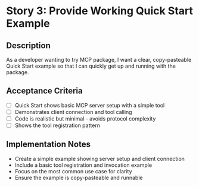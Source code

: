 # Story 3: Provide Working Quick Start Example

## Description

As a developer wanting to try MCP package, I want a clear, copy-pasteable Quick Start example so that I can quickly get up and running with the package.

## Acceptance Criteria

- [ ] Quick Start shows basic MCP server setup with a simple tool
- [ ] Demonstrates client connection and tool calling
- [ ] Code is realistic but minimal - avoids protocol complexity
- [ ] Shows the tool registration pattern

## Implementation Notes

- Create a simple example showing server setup and client connection
- Include a basic tool registration and invocation example
- Focus on the most common use case for clarity
- Ensure the example is copy-pasteable and runnable